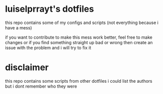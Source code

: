 # luiselprrayt's dotfiles

this repo contains some of my configs and scripts (not everything because i have a mess)

if you want to contribute to make this mess work better, feel free to make changes or if you find something straight up bad or wrong then create an issue with the problem and i will try to fix it

# disclaimer

this repo contains some scripts from other dotfiles
i could list the authors but i dont remember who they were
